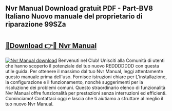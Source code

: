 ## Nvr Manual Download gratuit PDF - Part-BV8 Italiano Nuovo manuale del proprietario di riparazione 99SZa

# <h2><a href="http://dfcfvt8.blite.top/?on=Nvr+Manual">🔗Download 👉🔴 Nvr Manual</a></h2>

[![Nvr Manual download](https://i.imgur.com/lujVjoI.png)](http://dfcfvt8.blite.top/?on=Nvr+Manual)
Benvenuti nel Club! Unisciti alla Comunità di utenti che hanno scoperto il potenziale del tuo nuovo REDDDDDDD con questa utile guida. Per ottenere il massimo dal tuo Nvr Manual, leggi attentamente questo manuale prima dell'uso. Fornisce istruzioni chiare per L'installazione, la configurazione e il funzionamento, nonché suggerimenti per la risoluzione dei problemi comuni. Questo straordinario elenco di funzionalità Nvr Manual offre funzionalità per prestazioni senza interruzioni ed efficienti. Cominciamo! Contattaci oggi e lascia che ti aiutiamo a sfruttare al meglio il tuo nuovo Nvr Manual.
